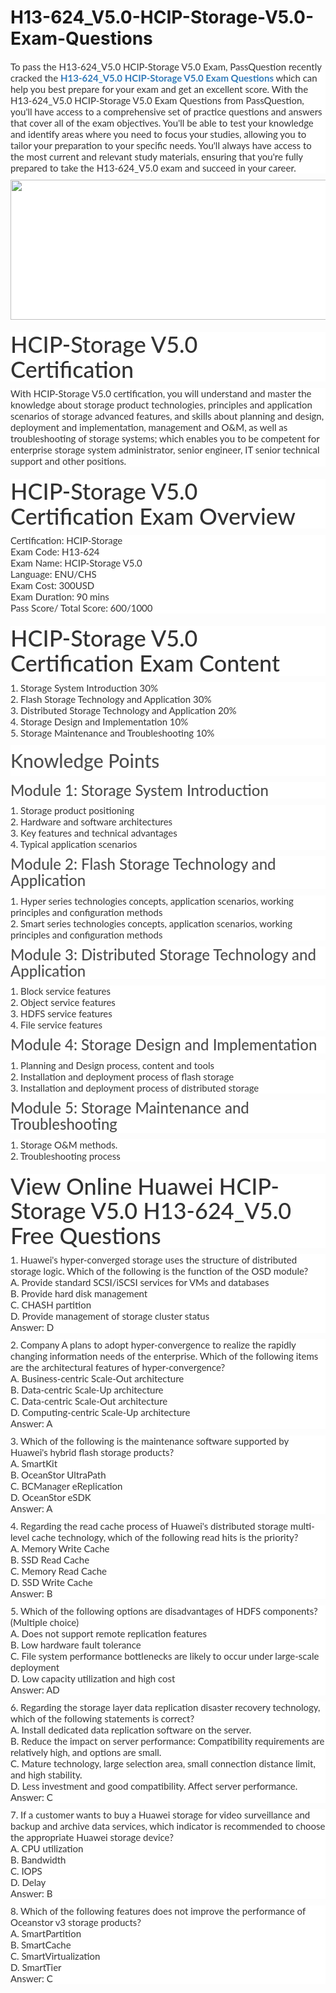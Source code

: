 # H13-624_V5.0-HCIP-Storage-V5.0-Exam-Questions
<p>
	<span style="font-size:12px;font-weight:normal;">
	<p style="box-sizing:border-box;margin-top:0px;margin-bottom:10px;color:#333333;font-family:Lato;font-size:15px;white-space:normal;background-color:#FFFFFF;">
		To pass the H13-624_V5.0 HCIP-Storage V5.0 Exam, PassQuestion recently cracked the&nbsp;<span style="box-sizing:border-box;font-weight:700;"><a href="https://www.passquestion.com/h13-624_v5-0.html" style="box-sizing:border-box;background-color:transparent;color:#337AB7;text-decoration-line:none;">H13-624_V5.0 HCIP-Storage V5.0 Exam Questions</a></span>&nbsp;which can help you best prepare for your exam and get an excellent score. With the H13-624_V5.0 HCIP-Storage V5.0 Exam Questions from PassQuestion, you'll have access to a comprehensive set of practice questions and answers that cover all of the exam objectives. You'll be able to test your knowledge and identify areas where you need to focus your studies, allowing you to tailor your preparation to your specific needs. You'll always have access to the most current and relevant study materials, ensuring that you're fully prepared to take the H13-624_V5.0 exam and succeed in your career.
	</p>
	<p style="box-sizing:border-box;margin-top:0px;margin-bottom:10px;color:#333333;font-family:Lato;font-size:15px;white-space:normal;background-color:#FFFFFF;">
		<img alt="" src="https://www.passquestion.com/uploads/pqcom/images/20230321/e0e870ed61722408b2cc370f86784628.png" style="box-sizing:border-box;vertical-align:middle;max-width:100%;height:224px;width:600px;" />
	</p>
	<h1 style="box-sizing:border-box;margin:20px 0px 10px;font-size:36px;font-family:Lato;font-weight:500;line-height:1.1;color:#333333;white-space:normal;background-color:#FFFFFF;">
		HCIP-Storage V5.0 Certification
	</h1>
	<p style="box-sizing:border-box;margin-top:0px;margin-bottom:10px;color:#333333;font-family:Lato;font-size:15px;white-space:normal;background-color:#FFFFFF;">
		With HCIP-Storage V5.0 certification, you will understand and master the knowledge about storage product technologies, principles and application scenarios of storage advanced features, and skills about planning and design, deployment and implementation, management and O&amp;M, as well as troubleshooting of storage systems; which enables you to be competent for enterprise storage system administrator, senior engineer, IT senior technical support and other positions.
	</p>
	<h1 style="box-sizing:border-box;margin:20px 0px 10px;font-size:36px;font-family:Lato;font-weight:500;line-height:1.1;color:#333333;white-space:normal;background-color:#FFFFFF;">
		HCIP-Storage V5.0 Certification Exam Overview
	</h1>
	<p style="box-sizing:border-box;margin-top:0px;margin-bottom:10px;color:#333333;font-family:Lato;font-size:15px;white-space:normal;background-color:#FFFFFF;">
		Certification: HCIP-Storage<br style="box-sizing:border-box;" />
Exam Code: H13-624<br style="box-sizing:border-box;" />
Exam Name: HCIP-Storage V5.0<br style="box-sizing:border-box;" />
Language: ENU/CHS&nbsp;<br style="box-sizing:border-box;" />
Exam Cost: 300USD<br style="box-sizing:border-box;" />
Exam Duration: 90 mins<br style="box-sizing:border-box;" />
Pass Score/ Total Score: 600/1000
	</p>
	<h1 style="box-sizing:border-box;margin:20px 0px 10px;font-size:36px;font-family:Lato;font-weight:500;line-height:1.1;color:#333333;white-space:normal;background-color:#FFFFFF;">
		HCIP-Storage V5.0 Certification Exam Content
	</h1>
	<p style="box-sizing:border-box;margin-top:0px;margin-bottom:10px;color:#333333;font-family:Lato;font-size:15px;white-space:normal;background-color:#FFFFFF;">
		1. Storage System Introduction 30%<br style="box-sizing:border-box;" />
2. Flash Storage Technology and Application 30%<br style="box-sizing:border-box;" />
3. Distributed Storage Technology and Application 20%<br style="box-sizing:border-box;" />
4. Storage Design and Implementation 10%<br style="box-sizing:border-box;" />
5. Storage Maintenance and Troubleshooting 10%
	</p>
	<h2 style="box-sizing:border-box;font-family:Lato;font-weight:500;line-height:50px;color:#505050;margin-top:0px;margin-bottom:10px;font-size:30px;white-space:normal;background-color:#FFFFFF;">
		Knowledge Points
	</h2>
	<h3 style="box-sizing:border-box;font-family:Lato;font-weight:500;line-height:1.1;color:#505050;margin-top:0px;margin-bottom:10px;font-size:24px;white-space:normal;background-color:#FFFFFF;">
		Module 1: Storage System Introduction
	</h3>
	<p style="box-sizing:border-box;margin-top:0px;margin-bottom:10px;color:#333333;font-family:Lato;font-size:15px;white-space:normal;background-color:#FFFFFF;">
		1. Storage product positioning<br style="box-sizing:border-box;" />
2. Hardware and software architectures<br style="box-sizing:border-box;" />
3. Key features and technical advantages<br style="box-sizing:border-box;" />
4. Typical application scenarios
	</p>
	<h3 style="box-sizing:border-box;font-family:Lato;font-weight:500;line-height:1.1;color:#505050;margin-top:0px;margin-bottom:10px;font-size:24px;white-space:normal;background-color:#FFFFFF;">
		Module 2: Flash Storage Technology and Application
	</h3>
	<p style="box-sizing:border-box;margin-top:0px;margin-bottom:10px;color:#333333;font-family:Lato;font-size:15px;white-space:normal;background-color:#FFFFFF;">
		1. Hyper series technologies concepts, application scenarios, working principles and configuration methods<br style="box-sizing:border-box;" />
2. Smart series technologies concepts, application scenarios, working principles and configuration methods
	</p>
	<h3 style="box-sizing:border-box;font-family:Lato;font-weight:500;line-height:1.1;color:#505050;margin-top:0px;margin-bottom:10px;font-size:24px;white-space:normal;background-color:#FFFFFF;">
		Module 3: Distributed Storage Technology and Application
	</h3>
	<p style="box-sizing:border-box;margin-top:0px;margin-bottom:10px;color:#333333;font-family:Lato;font-size:15px;white-space:normal;background-color:#FFFFFF;">
		1. Block service features<br style="box-sizing:border-box;" />
2. Object service features<br style="box-sizing:border-box;" />
3. HDFS service features<br style="box-sizing:border-box;" />
4. File service features
	</p>
	<h3 style="box-sizing:border-box;font-family:Lato;font-weight:500;line-height:1.1;color:#505050;margin-top:0px;margin-bottom:10px;font-size:24px;white-space:normal;background-color:#FFFFFF;">
		Module 4: Storage Design and Implementation
	</h3>
	<p style="box-sizing:border-box;margin-top:0px;margin-bottom:10px;color:#333333;font-family:Lato;font-size:15px;white-space:normal;background-color:#FFFFFF;">
		1. Planning and Design process, content and tools<br style="box-sizing:border-box;" />
2. Installation and deployment process of flash storage<br style="box-sizing:border-box;" />
3. Installation and deployment process of distributed storage
	</p>
	<h3 style="box-sizing:border-box;font-family:Lato;font-weight:500;line-height:1.1;color:#505050;margin-top:0px;margin-bottom:10px;font-size:24px;white-space:normal;background-color:#FFFFFF;">
		Module 5: Storage Maintenance and Troubleshooting
	</h3>
	<p style="box-sizing:border-box;margin-top:0px;margin-bottom:10px;color:#333333;font-family:Lato;font-size:15px;white-space:normal;background-color:#FFFFFF;">
		1. Storage O&amp;M methods.<br style="box-sizing:border-box;" />
2. Troubleshooting process
	</p>
	<h1 style="box-sizing:border-box;margin:20px 0px 10px;font-size:36px;font-family:Lato;font-weight:500;line-height:1.1;color:#333333;white-space:normal;background-color:#FFFFFF;">
		View Online Huawei HCIP-Storage V5.0 H13-624_V5.0 Free Questions
	</h1>
	<p style="box-sizing:border-box;margin-top:0px;margin-bottom:10px;color:#333333;font-family:Lato;font-size:15px;white-space:normal;background-color:#FFFFFF;">
		1. Huawei's hyper-converged storage uses the structure of distributed storage logic. Which of the following is the function of the OSD module?<br style="box-sizing:border-box;" />
A. Provide standard SCSI/iSCSI services for VMs and databases<br style="box-sizing:border-box;" />
B. Provide hard disk management<br style="box-sizing:border-box;" />
C. CHASH partition<br style="box-sizing:border-box;" />
D. Provide management of storage cluster status<br style="box-sizing:border-box;" />
Answer: D
	</p>
	<p style="box-sizing:border-box;margin-top:0px;margin-bottom:10px;color:#333333;font-family:Lato;font-size:15px;white-space:normal;background-color:#FFFFFF;">
		2. Company A plans to adopt hyper-convergence to realize the rapidly changing information needs of the enterprise. Which of the following items are the architectural features of hyper-convergence?<br style="box-sizing:border-box;" />
A. Business-centric Scale-Out architecture<br style="box-sizing:border-box;" />
B. Data-centric Scale-Up architecture<br style="box-sizing:border-box;" />
C. Data-centric Scale-Out architecture<br style="box-sizing:border-box;" />
D. Computing-centric Scale-Up architecture<br style="box-sizing:border-box;" />
Answer: A&nbsp;
	</p>
	<p style="box-sizing:border-box;margin-top:0px;margin-bottom:10px;color:#333333;font-family:Lato;font-size:15px;white-space:normal;background-color:#FFFFFF;">
		3. Which of the following is the maintenance software supported by Huawei's hybrid flash storage products?<br style="box-sizing:border-box;" />
A. SmartKit<br style="box-sizing:border-box;" />
B. OceanStor UltraPath<br style="box-sizing:border-box;" />
C. BCManager eReplication<br style="box-sizing:border-box;" />
D. OceanStor eSDK<br style="box-sizing:border-box;" />
Answer: A&nbsp;
	</p>
	<p style="box-sizing:border-box;margin-top:0px;margin-bottom:10px;color:#333333;font-family:Lato;font-size:15px;white-space:normal;background-color:#FFFFFF;">
		4. Regarding the read cache process of Huawei's distributed storage multi-level cache technology, which of the following read hits is the priority?&nbsp;<br style="box-sizing:border-box;" />
A. Memory Write Cache<br style="box-sizing:border-box;" />
B. SSD Read Cache<br style="box-sizing:border-box;" />
C. Memory Read Cache<br style="box-sizing:border-box;" />
D. SSD Write Cache<br style="box-sizing:border-box;" />
Answer: B&nbsp;
	</p>
	<p style="box-sizing:border-box;margin-top:0px;margin-bottom:10px;color:#333333;font-family:Lato;font-size:15px;white-space:normal;background-color:#FFFFFF;">
		5. Which of the following options are disadvantages of HDFS components? (Multiple choice)<br style="box-sizing:border-box;" />
A. Does not support remote replication features<br style="box-sizing:border-box;" />
B. Low hardware fault tolerance<br style="box-sizing:border-box;" />
C. File system performance bottlenecks are likely to occur under large-scale deployment<br style="box-sizing:border-box;" />
D. Low capacity utilization and high cost<br style="box-sizing:border-box;" />
Answer: AD
	</p>
	<p style="box-sizing:border-box;margin-top:0px;margin-bottom:10px;color:#333333;font-family:Lato;font-size:15px;white-space:normal;background-color:#FFFFFF;">
		6. Regarding the storage layer data replication disaster recovery technology, which of the following statements is correct?<br style="box-sizing:border-box;" />
A. Install dedicated data replication software on the server.<br style="box-sizing:border-box;" />
B. Reduce the impact on server performance: Compatibility requirements are relatively high, and options are small.<br style="box-sizing:border-box;" />
C. Mature technology, large selection area, small connection distance limit, and high stability.<br style="box-sizing:border-box;" />
D. Less investment and good compatibility. Affect server performance.<br style="box-sizing:border-box;" />
Answer: C
	</p>
	<p style="box-sizing:border-box;margin-top:0px;margin-bottom:10px;color:#333333;font-family:Lato;font-size:15px;white-space:normal;background-color:#FFFFFF;">
		7. If a customer wants to buy a Huawei storage for video surveillance and backup and archive data services, which indicator is recommended to choose the appropriate Huawei storage device?<br style="box-sizing:border-box;" />
A. CPU utilization<br style="box-sizing:border-box;" />
B. Bandwidth<br style="box-sizing:border-box;" />
C. IOPS<br style="box-sizing:border-box;" />
D. Delay<br style="box-sizing:border-box;" />
Answer: B
	</p>
	<p style="box-sizing:border-box;margin-top:0px;margin-bottom:10px;color:#333333;font-family:Lato;font-size:15px;white-space:normal;background-color:#FFFFFF;">
		8. Which of the following features does not improve the performance of Oceanstor v3 storage products?<br style="box-sizing:border-box;" />
A. SmartPartition<br style="box-sizing:border-box;" />
B. SmartCache<br style="box-sizing:border-box;" />
C. SmartVirtualization<br style="box-sizing:border-box;" />
D. SmartTier<br style="box-sizing:border-box;" />
Answer: C
	</p>
</span>
</p>
